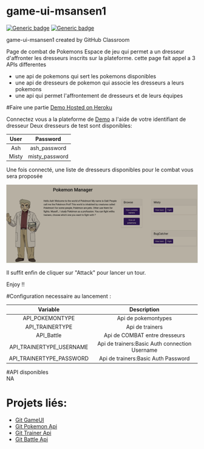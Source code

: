 # game-ui-msansen1

[![Generic badge](https://img.shields.io/badge/JAVA-11-GREEN.svg)](https://shields.io/)  [![Generic badge](https://img.shields.io/badge/SpringBOOT-2.2.4-BLUE.svg)](https://shields.io/)

game-ui-msansen1 created by GitHub Classroom

Page de combat de Pokemons
Espace de jeu qui permet a un dresseur d'affronter les dresseurs inscrits sur la plateforme.
cette page fait appel a 3 APIs differentes
 - une api de pokemons qui sert les pokemons disponibles
 - une api de dresseurs de pokemon qui associe les dresseurs a leurs pokemons
 - une api qui permet l'affrontement de dresseurs et de leurs équipes

#Faire une partie
[Demo Hosted on Heroku](https://game-ui-msn.herokuapp.com/)

Connectez vous a la plateforme de [Demo](https://game-ui-msn.herokuapp.com/) a l'aide de votre identifiant de dresseur
Deux dresseurs de test sont disponibles:

| User | Password  |
|:-:|:-:|
|Ash |ash_password |
|Misty |misty_password |

Une fois connecté, une liste de dresseurs disponibles pour le combat vous sera proposée

![Pokemon GameUI](https://raw.githubusercontent.com/ALTEA-2019-2020/game-ui-msansen1/develop/src/main/resources/static/images/demo.png)

Il suffit enfin de cliquer sur "Attack" pour lancer un tour.

Enjoy !!

#Configuration necessaire au lancement :  

| Variable | Description  |
|:-:|:-:|
|API_POKEMONTYPE |Api de pokemontypes |
|API_TRAINERTYPE |Api de trainers |
|API_Battle |Api de COMBAT entre dresseurs |
|API_TRAINERTYPE_USERNAME |Api de trainers:Basic Auth connection Username |
|API_TRAINERTYPE_PASSWORD |Api de trainers:Basic Auth Password |

#API disponibles  
NA

# Projets liés:  
- [Git GameUI](https://github.com/ALTEA-2019-2020/game-ui-msansen1)
- [Git Pokemon Api](https://github.com/ALTEA-2019-2020/pokemon-type-api-msansen1)
- [Git Trainer Api](https://github.com/ALTEA-2019-2020/trainer-api-msansen1)
- [Git Battle Api](https://github.com/ALTEA-2019-2020/battle-api-msansen1)
